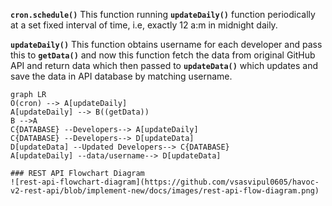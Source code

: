 **`cron.schedule()`**
This function running **`updateDaily()`** function periodically at a set fixed interval of time, i.e, exactly 12 a:m in midnight daily.

**`updateDaily()`**
This function obtains username for each developer and pass this to **`getData()`** and now this function fetch the data from original GitHub API and return data which then passed to **`updateData()`**  which updates and  save the data in API database by matching username.

```mermaid
graph LR
O(cron) --> A[updateDaily]
A[updateDaily] --> B((getData))
B -->A
C{DATABASE} --Developers--> A[updateDaily]
C{DATABASE} --Developers--> D[updateData]
D[updateData] --Updated Developers--> C{DATABASE}
A[updateDaily] --data/username--> D[updateData]

### REST API Flowchart Diagram
![rest-api-flowchart-diagram](https://github.com/vsasvipul0605/havoc-v2-rest-api/blob/implement-new/docs/images/rest-api-flow-diagram.png)